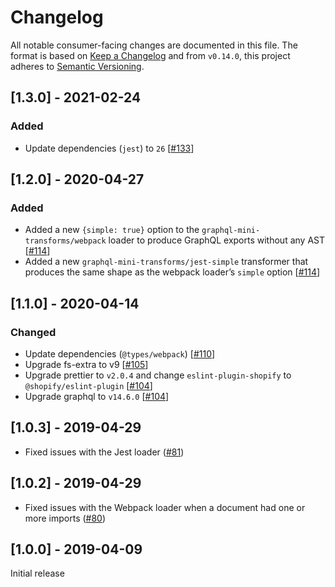 # Changelog

All notable consumer-facing changes are documented in this file. The format is based on [Keep a Changelog](http://keepachangelog.com/en/1.0.0/)
and from `v0.14.0`, this project adheres to [Semantic Versioning](http://semver.org/spec/v2.0.0.html).

<!-- ## [Unreleased] -->

## [1.3.0] - 2021-02-24

### Added

- Update dependencies (`jest`) to `26` [[#133](https://github.com/Shopify/graphql-tools-web/pull/133)]

## [1.2.0] - 2020-04-27

### Added

- Added a new `{simple: true}` option to the `graphql-mini-transforms/webpack` loader to produce GraphQL exports without any AST [[#114](https://github.com/Shopify/graphql-tools-web/pull/114)]
- Added a new `graphql-mini-transforms/jest-simple` transformer that produces the same shape as the webpack loader’s `simple` option [[#114](https://github.com/Shopify/graphql-tools-web/pull/114)]

## [1.1.0] - 2020-04-14

### Changed

- Update dependencies (`@types/webpack`) [[#110](https://github.com/Shopify/graphql-tools-web/pull/110)]
- Upgrade fs-extra to v9 [[#105](https://github.com/Shopify/graphql-tools-web/pull/105)]
- Upgrade prettier to `v2.0.4` and change `eslint-plugin-shopify` to `@shopify/eslint-plugin` [[#104](https://github.com/Shopify/graphql-tools-web/pull/104)]
- Upgrade graphql to `v14.6.0` [[#104](https://github.com/Shopify/graphql-tools-web/pull/104)]

## [1.0.3] - 2019-04-29

- Fixed issues with the Jest loader ([#81](https://github.com/Shopify/graphql-tools-web/pull/81))

## [1.0.2] - 2019-04-29

- Fixed issues with the Webpack loader when a document had one or more imports ([#80](https://github.com/Shopify/graphql-tools-web/pull/80))

## [1.0.0] - 2019-04-09

Initial release
